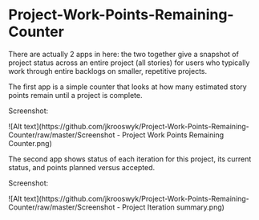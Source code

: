 Project-Work-Points-Remaining-Counter
=====================================

There are actually 2 apps in here: the two together give a snapshot of project status across an entire project (all stories) for users who typically work through entire backlogs on smaller, repetitive projects.
<P>
The first app is a simple counter that looks at how many estimated story points remain until a project is complete.
<P>
Screenshot:<P>
![Alt text](https://github.com/jkrooswyk/Project-Work-Points-Remaining-Counter/raw/master/Screenshot - Project Work Points Remaining Counter.png)
<P>
The second app shows status of each iteration for this project, its current status, and points planned versus accepted.
<P>
Screenshot:<P>
![Alt text](https://github.com/jkrooswyk/Project-Work-Points-Remaining-Counter/raw/master/Screenshot - Project Iteration summary.png)


